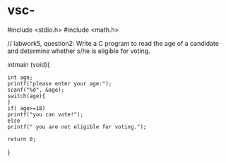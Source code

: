 # vsc- 
#include <stdio.h>
#include <math.h>


// labwork5, question2: Write a C program to read the age of a candidate and determine whether s/he is eligible for voting.

intmain (void){

    int age;
    printf("please enter your age:");
    scanf("%d", &age);
	switch(age){
	}
    if( age>=18)
    printf("you can vote!");
    else 
    printf(" you are not eligible for voting.");

    return 0; 

}
